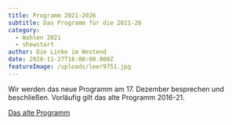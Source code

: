 ```yaml
---
title: Programm 2021-2026
subtitle: Das Programm für die 2021-26
category:
  - Wahlen 2021
  - showstart
author: Die Linke im Westend
date: 2020-11-27T16:00:00.000Z
featureImage: /uploads/leer9751.jpg
---
```

Wir werden das neue Programm am 17. Dezember besprechen und beschließen. Vorläufig gilt das alte Programm 2016-21.

[Das alte Programm](/programm-2021)